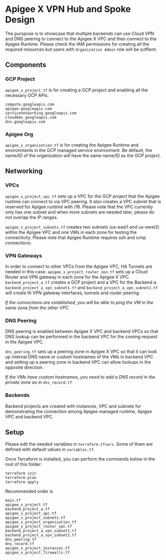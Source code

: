 # Apigee X VPN Hub and Spoke Design
The purspose is to showcase that multiple backends can use Cloud VPN and DNS peering to connect to the Apigee X VPC and then connect to the Apigee Runtime. Please check the IAM permissions for creating all the required resources but users with `Organization Admin` role will be suffient.

## Components

### GCP Project

`apigee_x_project.tf` is for creating a GCP project and enabling all the necessary GCP APIs. 

```
compute.googleapis.com
apigee.googleapis.com
servicenetworking.googleapis.com
cloudkms.googleapis.com
dns.googleapis.com
```

### Apigee Org

`apigee_x_organization.tf` is for creating the Apigee Runtime and environments in the GCP managed service environment. Be default, the name/ID of the organization will have the same name/ID as the GCP project. 


## Networking

### VPCs 
`apigee_x_project_vpc.tf` sets up a VPC for the GCP project that the Apigee runtime can connect to via VPC peering. It also creates a VPC subnet that is reserved for Apigee runtime with /16. Please note that the VPC currently only has one subnet and when more subnets are needed later, please do not overlap the IP ranges.

`apigee_x_project_subnets.tf` creates two subnets (us-east1 and us-west2) within the Apigee VPC and one VMs in each zone for testing the connectivity. Please note that Apigee Runtime requires ssh and icmp connections. 

### VPN Gateways
In order to connect to other VPCs from the Apigee VPC, HA Tunnels are needed in this case. `apigee_x_project_router_vpn.tf` sets up a Cloud Router and VPN gateway in each zone for the Apigee X VPC. `backend_project_a.tf` creates a GCP project and a VPC for the Backend a. `backend_project_a_vpn_subnet1.tf` and `backend_project_a_vpn_subnet2.tf` will create th VPN gateway interfaces, tunnels and router peering.

_If the connections are established, you will be able to ping the VM in the same zone from the other VPC._


### DNS Peering
DNS peering is enabled between Apigee X VPC and backend VPCs so that DNS lookup can be performed in the backend VPC for the coming request in the Apigee VPC. 

`dns_peering.tf` sets up a peering zone in Apigee X VPC so that it can look up internal DNS name or custom hostnames of the VMs in backend VPC and setting up a peering zone in backend VPC can allow lookups in the opposite direction.

_If the VMs have custom hostnames, you need to add a DNS record in the private zone as in `dns_record.tf`_

### Backends
Backend projects are created with instances, VPC and subnets for demonstrating the connection among Apigee managed runtime, Apigee VPC and backend VPC.


## Setup

Please edit the needed variables in `terraform.tfvars`. Some of them are defined with default values in `variables.tf`.

Once Terraform is installed, you can perform the commands below in the root of this folder:
```
terraform init
terraform plan
terraform apply
```

Recommended order is
```
main.tf
apigee_x_project.tf
backend_project_a.tf
apigee_x_project_vpc.tf
apigee_x_project_subnets.tf
apigee_x_project_organization.tf
apigee_x_project_router_vpn.tf
backend_project_a_vpn_subnet1.tf
backend_project_a_vpn_subnet2.tf
dns_peering.tf
dns_record.tf
apigee_x_project_instances.tf
apigee_x_project_firewalls.tf
```